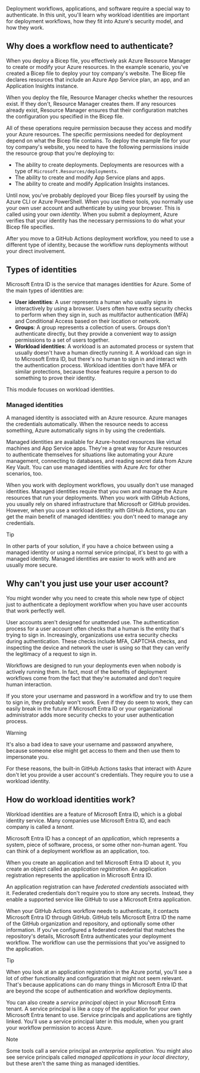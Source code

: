 Deployment workflows, applications, and software require a special way to authenticate. In this unit, you'll learn why workload identities are important for deployment workflows, how they fit into Azure's security model, and how they work.

## Why does a workflow need to authenticate?

When you deploy a Bicep file, you effectively ask Azure Resource Manager to create or modify your Azure resources. In the example scenario, you've created a Bicep file to deploy your toy company's website. The Bicep file declares resources that include an Azure App Service plan, an app, and an Application Insights instance.

When you deploy the file, Resource Manager checks whether the resources exist. If they don't, Resource Manager creates them. If any resources already exist, Resource Manager ensures that their configuration matches the configuration you specified in the Bicep file.

All of these operations require permission because they access and modify your Azure resources. The specific permissions needed for deployment depend on what the Bicep file contains. To deploy the example file for your toy company's website, you need to have the following permissions inside the resource group that you're deploying to:

- The ability to create deployments. Deployments are resources with a type of `Microsoft.Resources/deployments`.
- The ability to create and modify App Service plans and apps.
- The ability to create and modify Application Insights instances.

Until now, you've probably deployed your Bicep files yourself by using the Azure CLI or Azure PowerShell. When you use these tools, you normally use your own user account and authenticate by using your browser. This is called using your own _identity_. When you submit a deployment, Azure verifies that your identity has the necessary permissions to do what your Bicep file specifies.

After you move to a GitHub Actions deployment workflow, you need to use a different type of identity, because the workflow runs deployments without your direct involvement.

## Types of identities

Microsoft Entra ID is the service that manages identities for Azure. Some of the main types of identities are:

- **User identities**: A user represents a human who usually signs in interactively by using a browser. Users often have extra security checks to perform when they sign in, such as multifactor authentication (MFA) and Conditional Access based on their location or network.
- **Groups**: A group represents a collection of users. Groups don't authenticate directly, but they provide a convenient way to assign permissions to a set of users together.
- **Workload identities**: A workload is an automated process or system that usually doesn't have a human directly running it. A workload can sign in to Microsoft Entra ID, but there's no human to sign in and interact with the authentication process. Workload identities don't have MFA or similar protections, because those features require a person to do something to prove their identity.

This module focuses on workload identities.

### Managed identities

A managed identity is associated with an Azure resource. Azure manages the credentials automatically. When the resource needs to access something, Azure automatically signs in by using the credentials.

Managed identities are available for Azure-hosted resources like virtual machines and App Service apps. They're a great way for Azure resources to authenticate themselves for situations like automating your Azure management, connecting to databases, and reading secret data from Azure Key Vault. You can use managed identities with Azure Arc for other scenarios, too.

When you work with deployment workflows, you usually don't use managed identities. Managed identities require that you own and manage the Azure resources that run your deployments. When you work with GitHub Actions, you usually rely on shared infrastructure that Microsoft or GitHub provides. However, when you use a workload identity with GitHub Actions, you can get the main benefit of managed identities: you don't need to manage any credentials.

> [!TIP]
> In other parts of your solution, if you have a choice between using a managed identity or using a normal service principal, it's best to go with a managed identity. Managed identities are easier to work with and are usually more secure.

## Why can't you just use your user account?

You might wonder why you need to create this whole new type of object just to authenticate a deployment workflow when you have user accounts that work perfectly well.

User accounts aren't designed for unattended use. The authentication process for a user account often checks that a human is the entity that's trying to sign in. Increasingly, organizations use extra security checks during authentication. These checks include MFA, CAPTCHA checks, and inspecting the device and network the user is using so that they can verify the legitimacy of a request to sign in.

Workflows are designed to run your deployments even when nobody is actively running them. In fact, most of the benefits of deployment workflows come from the fact that they're automated and don't require human interaction.

If you store your username and password in a workflow and try to use them to sign in, they probably won't work. Even if they do seem to work, they can easily break in the future if Microsoft Entra ID or your organizational administrator adds more security checks to your user authentication process.

> [!WARNING]
> It's also a bad idea to save your username and password anywhere, because someone else might get access to them and then use them to impersonate you.

For these reasons, the built-in GitHub Actions tasks that interact with Azure don't let you provide a user account's credentials. They require you to use a workload identity.

## How do workload identities work?

Workload identities are a feature of Microsoft Entra ID, which is a global identity service. Many companies use Microsoft Entra ID, and each company is called a _tenant_.

Microsoft Entra ID has a concept of an _application_, which represents a system, piece of software, process, or some other non-human agent. You can think of a deployment workflow as an application, too.

When you create an application and tell Microsoft Entra ID about it, you create an object called an _application registration_. An application registration represents the application in Microsoft Entra ID.

An application registration can have _federated credentials_ associated with it. Federated credentials don't require you to store any secrets. Instead, they enable a supported service like GitHub to use a Microsoft Entra application.

When your GitHub Actions workflow needs to authenticate, it contacts Microsoft Entra ID through GitHub. GitHub tells Microsoft Entra ID the name of the GitHub organization and repository, and optionally some other information. If you've configured a federated credential that matches the repository's details, Microsoft Entra authenticates your deployment workflow. The workflow can use the permissions that you've assigned to the application.

> [!TIP]
> When you look at an application registration in the Azure portal, you'll see a lot of other functionality and configuration that might not seem relevant. That's because applications can do many things in Microsoft Entra ID that are beyond the scope of authentication and workflow deployments.

You can also create a _service principal_ object in your Microsoft Entra tenant. A service principal is like a copy of the application for your own Microsoft Entra tenant to use. Service principals and applications are tightly linked. You'll use a service principal later in this module, when you grant your workflow permission to access Azure.

> [!NOTE]
> Some tools call a service principal an _enterprise application_. You might also see service principals called _managed applications in your local directory_, but these aren't the same thing as managed identities.
